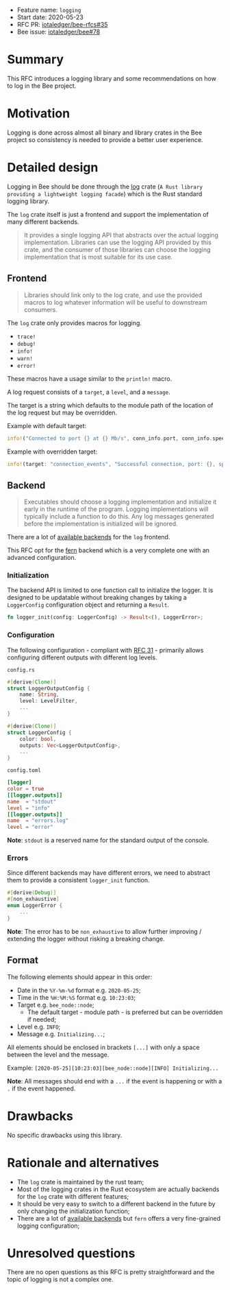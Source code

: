 + Feature name: `logging`
+ Start date: 2020-05-23
+ RFC PR: [iotaledger/bee-rfcs#35](https://github.com/iotaledger/bee-rfcs/pull/35)
+ Bee issue: [iotaledger/bee#78](https://github.com/iotaledger/bee/issues/78)

# Summary

This RFC introduces a logging library and some recommendations on how to log in the Bee project.

# Motivation

Logging is done across almost all binary and library crates in the Bee project so consistency is needed to provide a
better user experience.

# Detailed design

Logging in Bee should be done through the [log](https://crates.io/crates/log) crate (`A Rust library providing a
lightweight logging facade`) which is the Rust standard logging library.

The `log` crate itself is just a frontend and support the implementation of many different backends.

> It provides a single logging API that abstracts over the actual logging implementation. Libraries can use the logging
API provided by this crate, and the consumer of those libraries can choose the logging implementation that is most
suitable for its use case.

## Frontend

> Libraries should link only to the log crate, and use the provided macros to log whatever information will be useful
to downstream consumers.

The `log` crate only provides macros for logging.

- `trace!`
- `debug!`
- `info!`
- `warn!`
- `error!`

These macros have a usage similar to the `println!` macro.

A log request consists of a `target`, a `level`, and a `message`.

The target is a string which defaults to the module path of the location of the log request but may be overridden.

Example with default target:
```rust
info!("Connected to port {} at {} Mb/s", conn_info.port, conn_info.speed);
```

Example with overridden target:
```rust
info!(target: "connection_events", "Successful connection, port: {}, speed: {}", conn_info.port, conn_info.speed);
```

## Backend

> Executables should choose a logging implementation and initialize it early in the runtime of the program. Logging
implementations will typically include a function to do this. Any log messages generated before the implementation is
initialized will be ignored.

There are a lot of [available backends](https://docs.rs/log/0.4.8/log/#available-logging-implementations) for the `log`
frontend.

This RFC opt for the [fern](https://docs.rs/fern) backend which is a very complete one with an advanced configuration.

### Initialization

The backend API is limited to one function call to initialize the logger. It is designed to be updatable without
breaking changes by taking a `LoggerConfig` configuration object and returning a `Result`.

```rust
fn logger_init(config: LoggerConfig) -> Result<(), LoggerError>;
```

### Configuration

The following configuration - compliant with [RFC 31](https://github.com/iotaledger/bee-rfcs/blob/master/text/0031-configuration.md) -
primarily allows configuring different outputs with different log levels.

`config.rs`
```rust
#[derive(Clone)]
struct LoggerOutputConfig {
    name: String,
    level: LevelFilter,
    ...
}

#[derive(Clone)]
struct LoggerConfig {
    color: bool,
    outputs: Vec<LoggerOutputConfig>,
    ...
}
```

`config.toml`
```toml
[logger]
color = true
[[logger.outputs]]
name  = "stdout"
level = "info"
[[logger.outputs]]
name  = "errors.log"
level = "error"
```

**Note**: `stdout` is a reserved name for the standard output of the console.

### Errors

Since different backends may have different errors, we need to abstract them  to provide a consistent `logger_init`
function.

```rust
#[derive(Debug)]
#[non_exhaustive]
enum LoggerError {
    ...
}
```

**Note**: The error has to be `non_exhaustive` to allow further improving / extending the logger without risking a
breaking change.

## Format

The following elements should appear in this order:
- Date in the `%Y-%m-%d` format e.g. `2020-05-25`;
- Time in the `%H:%M:%S` format e.g. `10:23:03`;
- Target e.g. `bee_node::node`;
    - The default target - module path - is preferred but can be overridden if needed;
- Level e.g. `INFO`;
- Message e.g. `Initializing...`;

All elements should be enclosed in brackets `[...]` with only a space between the level and the message.

Example: `[2020-05-25][10:23:03][bee_node::node][INFO] Initializing...`

**Note**: All messages should end with a `...` if the event is happening or with a `.` if the event happened.

# Drawbacks

No specific drawbacks using this library.

# Rationale and alternatives

- The `log` crate is maintained by the rust team;
- Most of the logging crates in the Rust ecosystem are actually backends for the `log` crate with different features;
- It should be very easy to switch to a different backend in the future by only changing the initialization function;
- There are a lot of [available backends](https://docs.rs/log/0.4.8/log/#available-logging-implementations) but `fern`
  offers a very fine-grained logging configuration;

# Unresolved questions

There are no open questions as this RFC is pretty straightforward and the topic of logging is not a complex one.
